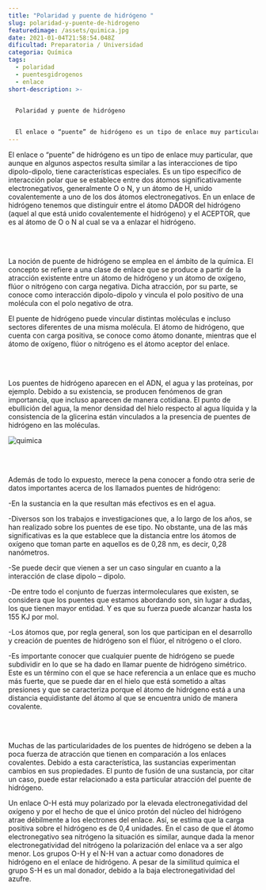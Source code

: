 ```yaml
---
title: "Polaridad y puente de hidrógeno "
slug: polaridad-y-puente-de-hidrogeno
featuredimage: /assets/quimica.jpg
date: 2021-01-04T21:58:54.048Z
dificultad: Preparatoria / Universidad
categoria: Química
tags:
  - polaridad
  - puentesgidrogenos
  - enlace
short-description: >-
  

  Polaridad y puente de hidrógeno 


  El enlace o “puente” de hidrógeno es un tipo de enlace muy particular, que aunque en algunos aspectos resulta similar a las interacciones de tipo dipolo-dipolo, tiene características especiales.
---
```

El enlace o “puente” de hidrógeno es un tipo de enlace muy particular, que aunque en algunos aspectos resulta similar a las interacciones de tipo dipolo-dipolo, tiene características especiales. Es un tipo específico de interacción polar que se establece entre dos átomos significativamente electronegativos, generalmente O o N, y un átomo de H, unido covalentemente a uno de los dos átomos electronegativos. En un enlace de hidrógeno tenemos que distinguir entre el átomo DADOR del hidrógeno (aquel al que está unido covalentemente el hidrógeno) y el ACEPTOR, que es al átomo de O o N al cual se va a enlazar el hidrógeno.

</br></br>

La noción de puente de hidrógeno se emplea en el ámbito de la química. El concepto se refiere a una clase de enlace que se produce a partir de la atracción existente entre un átomo de hidrógeno y un átomo de oxígeno, flúor o nitrógeno con carga negativa. Dicha atracción, por su parte, se conoce como interacción dipolo-dipolo y vincula el polo positivo de una molécula con el polo negativo de otra.

El puente de hidrógeno puede vincular distintas moléculas e incluso sectores diferentes de una misma molécula. El átomo de hidrógeno, que cuenta con carga positiva, se conoce como átomo donante, mientras que el átomo de oxígeno, flúor o nitrógeno es el átomo aceptor del enlace.

</br></br>

Los puentes de hidrógeno aparecen en el ADN, el agua y las proteínas, por ejemplo. Debido a su existencia, se producen fenómenos de gran importancia, que incluso aparecen de manera cotidiana. El punto de ebullición del agua, la menor densidad del hielo respecto al agua líquida y la consistencia de la glicerina están vinculados a la presencia de puentes de hidrógeno en las moléculas.

![quimica](/assets/quimica.jpg "puente")

</br></br>

Además de todo lo expuesto, merece la pena conocer a fondo otra serie de datos importantes acerca de los llamados puentes de hidrógeno:

\-En la sustancia en la que resultan más efectivos es en el agua.

\-Diversos son los trabajos e investigaciones que, a lo largo de los años, se han realizado sobre los puentes de ese tipo. No obstante, una de las más significativas es la que establece que la distancia entre los átomos de oxígeno que toman parte en aquellos es de 0,28 nm, es decir, 0,28 nanómetros.

\-Se puede decir que vienen a ser un caso singular en cuanto a la interacción de clase dipolo – dipolo.

\-De entre todo el conjunto de fuerzas intermoleculares que existen, se considera que los puentes que estamos abordando son, sin lugar a dudas, los que tienen mayor entidad. Y es que su fuerza puede alcanzar hasta los 155 KJ por mol.

\-Los átomos que, por regla general, son los que participan en el desarrollo y creación de puentes de hidrógeno son el flúor, el nitrógeno o el cloro.

\-Es importante conocer que cualquier puente de hidrógeno se puede subdividir en lo que se ha dado en llamar puente de hidrógeno simétrico. Este es un término con el que se hace referencia a un enlace que es mucho más fuerte, que se puede dar en el hielo que está sometido a altas presiones y que se caracteriza porque el átomo de hidrógeno está a una distancia equidistante del átomo al que se encuentra unido de manera covalente.

</br></br>

Muchas de las particularidades de los puentes de hidrógeno se deben a la poca fuerza de atracción que tienen en comparación a los enlaces covalentes. Debido a esta característica, las sustancias experimentan cambios en sus propiedades. El punto de fusión de una sustancia, por citar un caso, puede estar relacionado a esta particular atracción del puente de hidrógeno.

Un enlace O-H está muy polarizado por la elevada electronegatividad del oxígeno y por el hecho de que el único protón del núcleo del hidrógeno atrae débilmente a los electrones del enlace. Así, se estima que la carga positiva sobre el hidrógeno es de 0,4 unidades. En el caso de que el átomo electronegativo sea nitrógeno la situación es similar, aunque dada la menor electronegatividad del nitrógeno la polarización del enlace va a ser algo menor. Los grupos O-H y el N-H van a actuar como donadores de hidrógeno en el enlace de hidrógeno. A pesar de la similitud química el grupo S-H es un mal donador, debido a la baja electronegatividad del azufre.